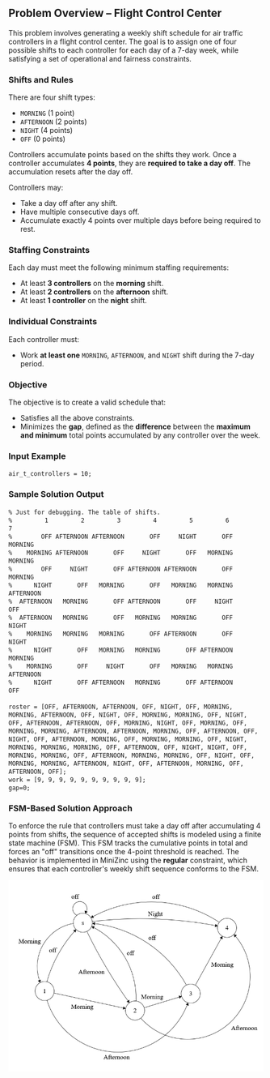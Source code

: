 ## Problem Overview – Flight Control Center

This problem involves generating a weekly shift schedule for air traffic controllers in a flight control center. The goal is to assign one of four possible shifts to each controller for each day of a 7-day week, while satisfying a set of operational and fairness constraints.

### Shifts and Rules

There are four shift types:
- `MORNING` (1 point)
- `AFTERNOON` (2 points)
- `NIGHT` (4 points)
- `OFF` (0 points)

Controllers accumulate points based on the shifts they work. Once a controller accumulates **4 points**, they are **required to take a day off**. The accumulation resets after the day off.

Controllers may:
- Take a day off after any shift.
- Have multiple consecutive days off.
- Accumulate exactly 4 points over multiple days before being required to rest.

### Staffing Constraints

Each day must meet the following minimum staffing requirements:
- At least **3 controllers** on the **morning** shift.
- At least **2 controllers** on the **afternoon** shift.
- At least **1 controller** on the **night** shift.

### Individual Constraints

Each controller must:
- Work **at least one** `MORNING`, `AFTERNOON`, and `NIGHT` shift during the 7-day period.

### Objective

The objective is to create a valid schedule that:
- Satisfies all the above constraints.
- Minimizes the **gap**, defined as the **difference** between the **maximum and minimum** total points accumulated by any controller over the week.

### Input Example

```minizinc
air_t_controllers = 10;
```

### Sample Solution Output

```minizinc
% Just for debugging. The table of shifts.
%         1         2         3         4         5         6         7
%        OFF AFTERNOON AFTERNOON       OFF     NIGHT       OFF   MORNING
%    MORNING AFTERNOON       OFF     NIGHT       OFF   MORNING   MORNING
%        OFF     NIGHT       OFF AFTERNOON AFTERNOON       OFF   MORNING
%      NIGHT       OFF   MORNING       OFF   MORNING   MORNING AFTERNOON
%  AFTERNOON   MORNING       OFF AFTERNOON       OFF     NIGHT       OFF
%  AFTERNOON   MORNING       OFF   MORNING   MORNING       OFF     NIGHT
%    MORNING   MORNING   MORNING       OFF AFTERNOON       OFF     NIGHT
%      NIGHT       OFF   MORNING   MORNING       OFF AFTERNOON   MORNING
%    MORNING       OFF     NIGHT       OFF   MORNING   MORNING AFTERNOON
%      NIGHT       OFF AFTERNOON   MORNING       OFF AFTERNOON       OFF

roster = [OFF, AFTERNOON, AFTERNOON, OFF, NIGHT, OFF, MORNING, MORNING, AFTERNOON, OFF, NIGHT, OFF, MORNING, MORNING, OFF, NIGHT, OFF, AFTERNOON, AFTERNOON, OFF, MORNING, NIGHT, OFF, MORNING, OFF, MORNING, MORNING, AFTERNOON, AFTERNOON, MORNING, OFF, AFTERNOON, OFF, NIGHT, OFF, AFTERNOON, MORNING, OFF, MORNING, MORNING, OFF, NIGHT, MORNING, MORNING, MORNING, OFF, AFTERNOON, OFF, NIGHT, NIGHT, OFF, MORNING, MORNING, OFF, AFTERNOON, MORNING, MORNING, OFF, NIGHT, OFF, MORNING, MORNING, AFTERNOON, NIGHT, OFF, AFTERNOON, MORNING, OFF, AFTERNOON, OFF]; 
work = [9, 9, 9, 9, 9, 9, 9, 9, 9, 9]; 
gap=0;
```

### FSM-Based Solution Approach

To enforce the rule that controllers must take a day off after accumulating 4 points from shifts, the sequence of accepted shifts is modeled using a finite state machine (FSM). This FSM tracks the cumulative points in total and forces an "off" transitions once the 4-point threshold is reached.
The behavior is implemented in MiniZinc using the **regular** constraint, which ensures that each controller's weekly shift sequence conforms to the FSM.

![FSM for the Flight Control Center.](FSM_FCC.png)



